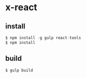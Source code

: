 # x-react

## install
```javascript
$ npm install -g gulp react-tools
$ npm install
```

## build
```bash
$ gulp build
```
